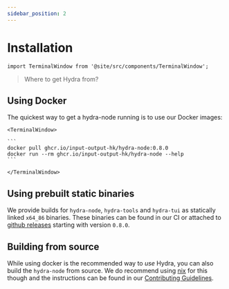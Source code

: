 ```yaml
---
sidebar_position: 2
---
```


# Installation

```mdx-code-block
import TerminalWindow from '@site/src/components/TerminalWindow';
```

> Where to get Hydra from?

## Using Docker

The quickest way to get a hydra-node running is to use our Docker images:

````mdx-code-block
<TerminalWindow>

```
docker pull ghcr.io/input-output-hk/hydra-node:0.8.0
docker run --rm ghcr.io/input-output-hk/hydra-node --help
```

</TerminalWindow>
````

## Using prebuilt static binaries

We provide builds for `hydra-node`, `hydra-tools` and `hydra-tui` as statically
linked `x64_86` binaries. These binaries can be found in our CI or attached to
[github releases](https://github.com/input-output-hk/hydra-poc/releases)
starting with version `0.8.0`.

## Building from source

While using docker is the recommended way to _use_ Hydra, you can also build the `hydra-node` from source. We do recommend using [nix](https://nixos.org/download.html) for this though and the instructions can be found in our [Contributing Guidelines](https://github.com/input-output-hk/hydra-poc/blob/master/CONTRIBUTING.md).
